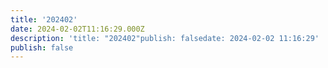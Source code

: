 ```yaml
---
title: '202402'
date: 2024-02-02T11:16:29.000Z
description: 'title: "202402"publish: falsedate: 2024-02-02 11:16:29'
publish: false
---
```


